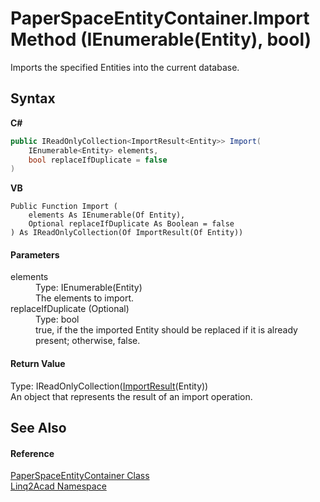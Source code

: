 # PaperSpaceEntityContainer.Import Method (IEnumerable(Entity), bool)
 

Imports the specified Entities into the current database.

## Syntax

**C#**<br />
``` C#
public IReadOnlyCollection<ImportResult<Entity>> Import(
	IEnumerable<Entity> elements,
	bool replaceIfDuplicate = false
)
```

**VB**<br />
``` VB
Public Function Import ( 
	elements As IEnumerable(Of Entity),
	Optional replaceIfDuplicate As Boolean = false
) As IReadOnlyCollection(Of ImportResult(Of Entity))
```


#### Parameters
<dl><dt>elements</dt><dd>Type: IEnumerable(Entity)<br />The elements to import.</dd><dt>replaceIfDuplicate (Optional)</dt><dd>Type: bool<br />true, if the the imported Entity should be replaced if it is already present; otherwise, false.</dd></dl>

#### Return Value
Type: IReadOnlyCollection(<a href="T_Linq2Acad_ImportResult_1.md">ImportResult</a>(Entity))<br />An object that represents the result of an import operation.

## See Also


#### Reference
<a href="T_Linq2Acad_PaperSpaceEntityContainer.md">PaperSpaceEntityContainer Class</a><br /><a href="N_Linq2Acad.md">Linq2Acad Namespace</a><br />
